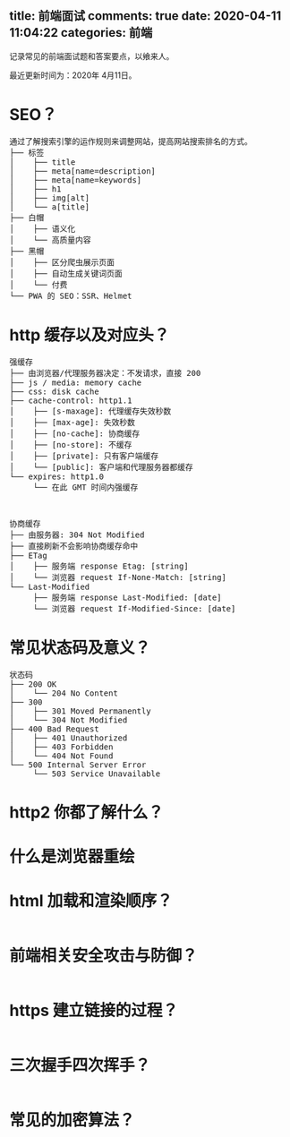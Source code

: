 title: 前端面试
comments: true
date: 2020-04-11 11:04:22
categories: 前端
---

记录常见的前端面试题和答案要点，以飨来人。

最近更新时间为：2020年 4月11日。

<!-- more -->

# SEO？

<pre>
通过了解搜索引擎的运作规则来调整网站，提高网站搜索排名的方式。
├── 标签
│    ├── title
│    ├── meta[name=description]
│    ├── meta[name=keywords]
│    ├── h1
│    ├── img[alt]
│    └── a[title]
├── 白帽
│    ├── 语义化
│    └── 高质量内容
├── 黑帽
│    ├── 区分爬虫展示页面
│    ├── 自动生成关键词页面
│    └── 付费
└── PWA 的 SEO：SSR、Helmet
</pre>

# http 缓存以及对应头？

<pre>
强缓存
├── 由浏览器/代理服务器决定：不发请求，直接 200
├── js / media: memory cache
├── css: disk cache
├── cache-control: http1.1
│    ├── [s-maxage]: 代理缓存失效秒数
│    ├── [max-age]: 失效秒数
│    ├── [no-cache]: 协商缓存
│    ├── [no-store]: 不缓存
│    ├── [private]: 只有客户端缓存
│    └── [public]: 客户端和代理服务器都缓存
└── expires: http1.0
     └── 在此 GMT 时间内强缓存
</pre>

<br/>

<pre>
协商缓存
├── 由服务器: 304 Not Modified
├── 直接刷新不会影响协商缓存命中
├── ETag
│    ├── 服务端 response Etag: [string]
│    └── 浏览器 request If-None-Match: [string]
└── Last-Modified
     ├── 服务端 response Last-Modified: [date]
     └── 浏览器 request If-Modified-Since: [date]
</pre>

# 常见状态码及意义？

<pre>
状态码
├── 200 OK
│    └── 204 No Content
├── 300
│    ├── 301 Moved Permanently
│    └── 304 Not Modified
├── 400 Bad Request
│    ├── 401 Unauthorized
│    ├── 403 Forbidden
│    └── 404 Not Found
└── 500 Internal Server Error
     └── 503 Service Unavailable
</pre>

# http2 你都了解什么？


# 什么是浏览器重绘

# html 加载和渲染顺序？


```js

```

# 前端相关安全攻击与防御？


```js

```

# https 建立链接的过程？


```js

```

# 三次握手四次挥手？


```js

```

# 常见的加密算法？


```js

```
